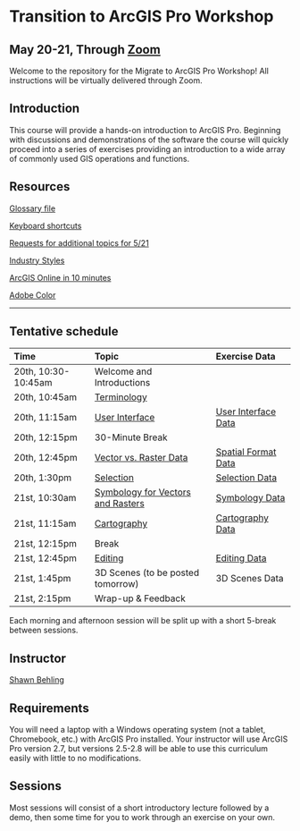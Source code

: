 # Transition to ArcGIS Pro Workshop 
## May 20-21, Through [Zoom](https://ucsc.zoom.us/j/93262153150?pwd=TmdBUjF0eUttVm84SkN4c3IvcWp3QT09)

Welcome to the repository for the Migrate to ArcGIS Pro Workshop! All instructions will be virtually delivered through Zoom.

## Introduction

This course will provide a hands-on introduction to ArcGIS Pro. Beginning with discussions and demonstrations of the software the course will quickly proceed into a series of exercises providing an introduction to a wide array of commonly used GIS operations and functions.

## Resources

[Glossary file](https://github.com/sbehling/Migrate-to-ArcGIS-Pro/blob/main/Glossary.pdf)

[Keyboard shortcuts](https://pro.arcgis.com/en/pro-app/latest/get-started/arcgis-pro-keyboard-shortcuts.htm)

[Requests for additional topics for 5/21](https://docs.google.com/spreadsheets/d/1nFntgTTkqRT2_dDyuRQHr1GoXjctwkTQHi3uZJP1C4s/edit?usp=sharing)

[Industry Styles](https://esri-styles.maps.arcgis.com/home/group.html?id=2625fd75429048c28236e6e84281d450&view=grid&showFilters=false&sortField=modified&sortOrder=desc#content)

[ArcGIS Online in 10 minutes](https://learn.arcgis.com/en/paths/try-arcgis-online/)

[Adobe Color](https://color.adobe.com/mythemes#)

---

## Tentative schedule

| Time | Topic  | Exercise Data  
|:--|:--|:--|
| 20th, 10:30-10:45am  | Welcome and Introductions| |
| 20th, 10:45am  | [Terminology](https://github.com/sbehling/Transition-to-ArcGIS-Pro/blob/main/Terminology.pdf) | |
| 20th, 11:15am  | [User Interface](https://github.com/sbehling/Transition-to-ArcGIS-Pro/blob/main/User%20Interface.pdf) | [User Interface Data](https://github.com/sbehling/Migrate-to-ArcGIS-Pro/blob/main/User-Interface.zip) |
| 20th, 12:15pm  | 30-Minute Break |
| 20th, 12:45pm  | [Vector vs. Raster Data](https://github.com/sbehling/Transition-to-ArcGIS-Pro/blob/main/Spatial_Data_Formats.pdf) | [Spatial Format Data](https://drive.google.com/file/d/1drz70U8axcxTmPWNGW2VWpZHpfXKtX_T/view?usp=sharing)
| 20th, 1:30pm  | [Selection](https://github.com/sbehling/Migrate-to-ArcGIS-Pro/blob/main/Selections.pdf) | [Selection Data](https://github.com/sbehling/Migrate-to-ArcGIS-Pro/blob/main/Selections_Project.zip)
| 21st, 10:30am | [Symbology for Vectors and Rasters](https://github.com/sbehling/Migrate-to-ArcGIS-Pro/blob/main/Symbology.pdf) | [Symbology Data](https://github.com/sbehling/Transition-to-ArcGIS-Pro/blob/main/Symbology_Project.zip)
| 21st, 11:15am  | [Cartography](https://github.com/sbehling/Migrate-to-ArcGIS-Pro/blob/main/Cartography.pdf) | [Cartography Data](https://github.com/sbehling/Migrate-to-ArcGIS-Pro/blob/main/Cartography_Project.zip) |
| 21st, 12:15pm | Break | 
| 21st, 12:45pm| [Editing](https://github.com/sbehling/Migrate-to-ArcGIS-Pro/blob/main/Editing_and_Coordinate_Systems.pdf) | [Editing Data](https://github.com/sbehling/Transition-to-ArcGIS-Pro/blob/main/Editing.zip)  
| 21st, 1:45pm| 3D Scenes (to be posted tomorrow) | 3D Scenes Data |  
| 21st, 2:15pm| Wrap-up & Feedback


Each morning and afternoon session will be split up with a short 5-break between sessions. 


## Instructor

[Shawn Behling](https://shawnbehling.com)


## Requirements

You will need a laptop with a Windows operating system (not a tablet, Chromebook, etc.) with ArcGIS Pro installed.
Your instructor will use ArcGIS Pro version 2.7, but versions 2.5-2.8 will be able to use this curriculum easily with little to no modifications.

## Sessions

Most sessions will consist of a short introductory lecture followed by a demo, then some time for you to work through an exercise on your own.
